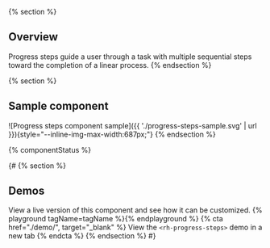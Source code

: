 {% section %}
  ## Overview
  Progress steps guide a user through a task with multiple sequential steps 
  toward the completion of a linear process.
{% endsection %}

{% section %}
  ## Sample component
  ![Progress steps component sample]({{ 
  './progress-steps-sample.svg' | url 
  }}){style="--inline-img-max-width:687px;"}
{% endsection %}

{% componentStatus %}

{#
{% section %}
  ## Demos
  View a live version of this component and see how it can be customized.
  {% playground tagName=tagName %}{% endplayground %}
  {% cta href="./demo/", target="_blank" %}
    View the `<rh-progress-steps>` demo in a new tab
  {% endcta %}
{% endsection %}
#}

